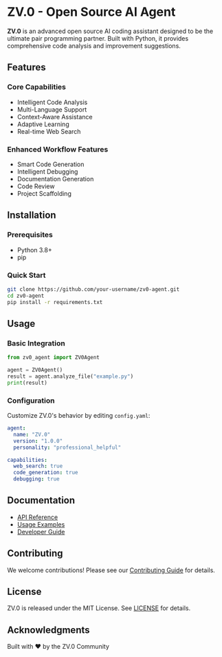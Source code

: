 # ZV.0 - Open Source AI Agent

**ZV.0** is an advanced open source AI coding assistant designed to be the ultimate pair programming partner. Built with Python, it provides comprehensive code analysis and improvement suggestions.

## Features

### Core Capabilities
- Intelligent Code Analysis
- Multi-Language Support
- Context-Aware Assistance
- Adaptive Learning
- Real-time Web Search

### Enhanced Workflow Features
- Smart Code Generation
- Intelligent Debugging
- Documentation Generation
- Code Review
- Project Scaffolding

## Installation

### Prerequisites
- Python 3.8+
- pip

### Quick Start
```bash
git clone https://github.com/your-username/zv0-agent.git
cd zv0-agent
pip install -r requirements.txt
```

## Usage

### Basic Integration
```python
from zv0_agent import ZV0Agent

agent = ZV0Agent()
result = agent.analyze_file("example.py")
print(result)
```

### Configuration
Customize ZV.0's behavior by editing `config.yaml`:
```yaml
agent:
  name: "ZV.0"
  version: "1.0.0"
  personality: "professional_helpful"

capabilities:
  web_search: true
  code_generation: true
  debugging: true
```

## Documentation
- [API Reference](docs/api_reference.md)
- [Usage Examples](docs/usage_examples.md)
- [Developer Guide](docs/developer_guide.md)

## Contributing
We welcome contributions! Please see our [Contributing Guide](CONTRIBUTING.md) for details.

## License
ZV.0 is released under the MIT License. See [LICENSE](LICENSE) for details.

## Acknowledgments
Built with ❤️ by the ZV.0 Community